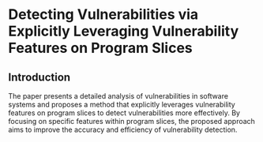 <h1>Detecting Vulnerabilities via Explicitly Leveraging Vulnerability Features on Program Slices</h1>

<h2>Introduction</h2>
The paper presents a detailed analysis of vulnerabilities in software systems and proposes a method that explicitly leverages vulnerability features on program slices to detect vulnerabilities more effectively. By focusing on specific features within program slices, the proposed approach aims to improve the accuracy and efficiency of vulnerability detection.
